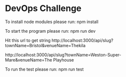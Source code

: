# DevOps Challenge

To install node modules
please run: npm install

To start the program
please run: npm run dev

Hit this url to get string
http://localhost:3000/api/slug?townName=Bristol&venueName=Thekila

http://localhost:3000/api/slug?townName=Weston-Super-Mare&venueName=The Playhouse

To run the test
please run: npm run test
